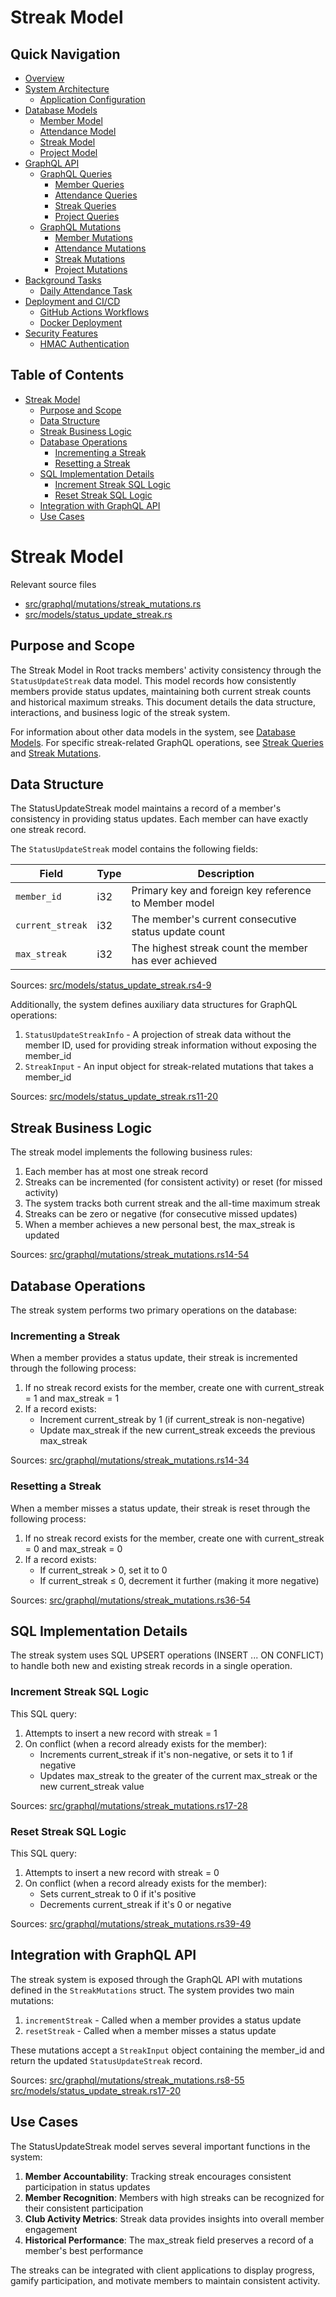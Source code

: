 # Streak Model

## Quick Navigation

- [Overview](1-overview.md)
- [System Architecture](2-system-architecture.md)
  - [Application Configuration](2.1-application-configuration.md)
- [Database Models](3-database-models.md)
  - [Member Model](3.1-member-model.md)
  - [Attendance Model](3.2-attendance-model.md)
  - [Streak Model](3.3-streak-model.md)
  - [Project Model](3.4-project-model.md)
- [GraphQL API](4-graphql-api.md)
  - [GraphQL Queries](4.1-graphql-queries.md)
    - [Member Queries](4.1.1-member-queries.md)
    - [Attendance Queries](4.1.2-attendance-queries.md)
    - [Streak Queries](4.1.3-streak-queries.md)
    - [Project Queries](4.1.4-project-queries.md)
  - [GraphQL Mutations](4.2-graphql-mutations.md)
    - [Member Mutations](4.2.1-member-mutations.md)
    - [Attendance Mutations](4.2.2-attendance-mutations.md)
    - [Streak Mutations](4.2.3-streak-mutations.md)
    - [Project Mutations](4.2.4-project-mutations.md)
- [Background Tasks](5-background-tasks.md)
  - [Daily Attendance Task](5.1-daily-attendance-task.md)
- [Deployment and CI/CD](6-deployment-and-cicd.md)
  - [GitHub Actions Workflows](6.1-github-actions-workflows.md)
  - [Docker Deployment](6.2-docker-deployment.md)
- [Security Features](7-security-features.md)
  - [HMAC Authentication](7.1-hmac-authentication.md)

## Table of Contents

- [Streak Model](#streak-model)
  - [Purpose and Scope](#purpose-and-scope)
  - [Data Structure](#data-structure)
  - [Streak Business Logic](#streak-business-logic)
  - [Database Operations](#database-operations)
    - [Incrementing a Streak](#incrementing-a-streak)
    - [Resetting a Streak](#resetting-a-streak)
  - [SQL Implementation Details](#sql-implementation-details)
    - [Increment Streak SQL Logic](#increment-streak-sql-logic)
    - [Reset Streak SQL Logic](#reset-streak-sql-logic)
  - [Integration with GraphQL API](#integration-with-graphql-api)
  - [Use Cases](#use-cases)

# Streak Model

Relevant source files

* [src/graphql/mutations/streak\_mutations.rs](https://github.com/amfoss/root/blob/2b58803d/src/graphql/mutations/streak_mutations.rs)
* [src/models/status\_update\_streak.rs](https://github.com/amfoss/root/blob/2b58803d/src/models/status_update_streak.rs)

## Purpose and Scope

The Streak Model in Root tracks members' activity consistency through the `StatusUpdateStreak` data model. This model records how consistently members provide status updates, maintaining both current streak counts and historical maximum streaks. This document details the data structure, interactions, and business logic of the streak system.

For information about other data models in the system, see [Database Models](/amfoss/root/3-database-models). For specific streak-related GraphQL operations, see [Streak Queries](/amfoss/root/4.1.3-streak-queries) and [Streak Mutations](/amfoss/root/4.2.3-streak-mutations).

## Data Structure

The StatusUpdateStreak model maintains a record of a member's consistency in providing status updates. Each member can have exactly one streak record.

The `StatusUpdateStreak` model contains the following fields:

| Field | Type | Description |
| --- | --- | --- |
| `member_id` | i32 | Primary key and foreign key reference to Member model |
| `current_streak` | i32 | The member's current consecutive status update count |
| `max_streak` | i32 | The highest streak count the member has ever achieved |

Sources: [src/models/status\_update\_streak.rs4-9](https://github.com/amfoss/root/blob/2b58803d/src/models/status_update_streak.rs#L4-L9)

Additionally, the system defines auxiliary data structures for GraphQL operations:

1. `StatusUpdateStreakInfo` - A projection of streak data without the member ID, used for providing streak information without exposing the member\_id
2. `StreakInput` - An input object for streak-related mutations that takes a member\_id

Sources: [src/models/status\_update\_streak.rs11-20](https://github.com/amfoss/root/blob/2b58803d/src/models/status_update_streak.rs#L11-L20)

## Streak Business Logic

The streak model implements the following business rules:

1. Each member has at most one streak record
2. Streaks can be incremented (for consistent activity) or reset (for missed activity)
3. The system tracks both current streak and the all-time maximum streak
4. Streaks can be zero or negative (for consecutive missed updates)
5. When a member achieves a new personal best, the max\_streak is updated

Sources: [src/graphql/mutations/streak\_mutations.rs14-54](https://github.com/amfoss/root/blob/2b58803d/src/graphql/mutations/streak_mutations.rs#L14-L54)

## Database Operations

The streak system performs two primary operations on the database:

### Incrementing a Streak

When a member provides a status update, their streak is incremented through the following process:

1. If no streak record exists for the member, create one with current\_streak = 1 and max\_streak = 1
2. If a record exists:
   * Increment current\_streak by 1 (if current\_streak is non-negative)
   * Update max\_streak if the new current\_streak exceeds the previous max\_streak

Sources: [src/graphql/mutations/streak\_mutations.rs14-34](https://github.com/amfoss/root/blob/2b58803d/src/graphql/mutations/streak_mutations.rs#L14-L34)

### Resetting a Streak

When a member misses a status update, their streak is reset through the following process:

1. If no streak record exists for the member, create one with current\_streak = 0 and max\_streak = 0
2. If a record exists:
   * If current\_streak > 0, set it to 0
   * If current\_streak ≤ 0, decrement it further (making it more negative)

Sources: [src/graphql/mutations/streak\_mutations.rs36-54](https://github.com/amfoss/root/blob/2b58803d/src/graphql/mutations/streak_mutations.rs#L36-L54)

## SQL Implementation Details

The streak system uses SQL UPSERT operations (INSERT ... ON CONFLICT) to handle both new and existing streak records in a single operation.

### Increment Streak SQL Logic

This SQL query:

1. Attempts to insert a new record with streak = 1
2. On conflict (when a record already exists for the member):
   * Increments current\_streak if it's non-negative, or sets it to 1 if negative
   * Updates max\_streak to the greater of the current max\_streak or the new current\_streak value

Sources: [src/graphql/mutations/streak\_mutations.rs17-28](https://github.com/amfoss/root/blob/2b58803d/src/graphql/mutations/streak_mutations.rs#L17-L28)

### Reset Streak SQL Logic

This SQL query:

1. Attempts to insert a new record with streak = 0
2. On conflict (when a record already exists for the member):
   * Sets current\_streak to 0 if it's positive
   * Decrements current\_streak if it's 0 or negative

Sources: [src/graphql/mutations/streak\_mutations.rs39-49](https://github.com/amfoss/root/blob/2b58803d/src/graphql/mutations/streak_mutations.rs#L39-L49)

## Integration with GraphQL API

The streak system is exposed through the GraphQL API with mutations defined in the `StreakMutations` struct. The system provides two main mutations:

1. `incrementStreak` - Called when a member provides a status update
2. `resetStreak` - Called when a member misses a status update

These mutations accept a `StreakInput` object containing the member\_id and return the updated `StatusUpdateStreak` record.

Sources: [src/graphql/mutations/streak\_mutations.rs8-55](https://github.com/amfoss/root/blob/2b58803d/src/graphql/mutations/streak_mutations.rs#L8-L55) [src/models/status\_update\_streak.rs17-20](https://github.com/amfoss/root/blob/2b58803d/src/models/status_update_streak.rs#L17-L20)

## Use Cases

The StatusUpdateStreak model serves several important functions in the system:

1. **Member Accountability**: Tracking streak encourages consistent participation in status updates
2. **Member Recognition**: Members with high streaks can be recognized for their consistent participation
3. **Club Activity Metrics**: Streak data provides insights into overall member engagement
4. **Historical Performance**: The max\_streak field preserves a record of a member's best performance

The streaks can be integrated with client applications to display progress, gamify participation, and motivate members to maintain consistent activity.